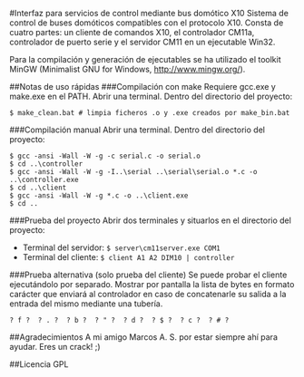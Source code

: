 #Interfaz para servicios de control mediante bus domótico X10
Sistema de control de buses domóticos compatibles con el protocolo X10. Consta de cuatro partes: un cliente de comandos X10, el controlador CM11a, controlador de puerto serie y el servidor CM11 en un ejecutable Win32.

Para la compilación y generación de ejecutables se ha utilizado el toolkit MinGW (Minimalist GNU for Windows, http://www.mingw.org/).

##Notas de uso rápidas
###Compilación con make
Requiere gcc.exe y make.exe en el PATH. Abrir una terminal. Dentro del directorio del proyecto:

```$ make_bin.bat # crea ejecutables cliente.exe y controlador.exe
$ make_clean.bat # limpia ficheros .o y .exe creados por make_bin.bat
```

###Compilación manual
Abrir una terminal. Dentro del directorio del proyecto:

```$ cd serial
$ gcc -ansi -Wall -W -g -c serial.c -o serial.o
$ cd ..\controller
$ gcc -ansi -Wall -W -g -I..\serial ..\serial\serial.o *.c -o ..\controller.exe
$ cd ..\client
$ gcc -ansi -Wall -W -g *.c -o ..\client.exe
$ cd ..
```

###Prueba del proyecto
Abrir dos terminales y situarlos en el directorio del proyecto:

* Terminal del servidor: `$ server\cm11server.exe COM1`
* Terminal del cliente: `$ client A1 A2 DIM10 | controller`

###Prueba alternativa (solo prueba del cliente)
Se puede probar el cliente ejecutándolo por separado. Mostrar por pantalla la lista de bytes en formato carácter que enviará al controlador en caso de concatenarle su salida a la entrada del mismo mediante una tubería.

```$ client a1 b2 c2 d7 on dim10 off
? f ?  ? . ?  ? b ?  ? " ?  ? d ?  ? $ ?  ? c ?  ? # ? 
```

##Agradecimientos
A mi amigo Marcos A. S. por estar siempre ahí para ayudar. Eres un crack! ;)

##Licencia
GPL
